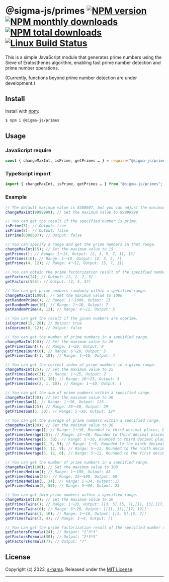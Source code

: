 # ＠sigma-js/primes [![NPM version](https://img.shields.io/npm/v/@sigma-js/primes.svg?style=flat)](https://www.npmjs.com/package/@sigma-js/primes) [![NPM monthly downloads](https://img.shields.io/npm/dm/@sigma-js/primes.svg?style=flat)](https://npmjs.org/package/@sigma-js/primes) [![NPM total downloads](https://img.shields.io/npm/dt/@sigma-js/primes.svg?style=flat)](https://npmjs.org/package/@sigma-js/primes) [![Linux Build Status](https://img.shields.io/travis/jonschlinkert/@sigma-js/primes.svg?style=flat&label=Travis)](https://travis-ci.org/jonschlinkert/@sigma-js/primes)

This is a simple JavaScript module that generates prime numbers using the Sieve of Eratosthenes algorithm, enabling fast prime number detection and prime number operations.

(Currently, functions beyond prime number detection are under development.)

## Install

Install with [npm](https://www.npmjs.com/):

```sh
$ npm i @sigma-js/primes
```

## Usage

### JavaScript require

```js
const { changeMaxInt, isPrime, getPrimes … } = require("@sigma-js/primes");
```

### TypeScript import

```js
import { changeMaxInt, isPrime, getPrimes … } from "@sigma-js/primes";
```

### Example

```js
// The default maximum value is 8388607, but you can adjust the maximum value for primality test if necessary.
changeMaxInt(9999999); // Set the maximum value to 99999999

// You can get the result if the specified number is prime.
isPrime(3); // Output: true
isPrime(8); // Output: false
isPrime(8388607); // Output: false

// You can specify a range and get the prime numbers in that range.
changeMaxInt(15); // Set the maximum value to 15
getPrimes(); // Range: 1～15, Output: [2, 3, 5, 7, 11, 13]
getPrimes(10); // Range: 1～10, Output: [2, 3, 5, 7]
getPrimes(4, 12); // Range: 4～12, Output: [5, 7, 11]

// You can obtain the prime factorization result of the specified number.
getFactors(24); // Output: [2, 2, 2, 3]
getFactors(555); // Output: [3, 5, 37]

// You can get prime numbers randomly within a specified range.
changeMaxInt(1000); // Set the maximum value to 1000
getRandomPrime(); // Range: 1～1000, Output: 13
getRandomPrime(10); // Range: 1～10, Output: 7
getRandomPrime(4, 12); // Range: 4～12, Output: 5

// You can get the result if the given numbers are coprime.
isCoprime(15, 28); // Output: true
isCoprime(8, 12); // Output: false

// You can get the number of prime numbers in a specified range.
changeMaxInt(20); // Set the maximum value to 20
getPrimesCount(); // Range: 1～20, Output: 8
getPrimesCount(6); // Range: 6～20, Output: 5
getPrimesCount(1, 10); // Range: 1～10, Output: 4

// You can get the correct index of prime numbers in a given range.
changeMaxInt(25); // Set the maximum value to 25
getPrimesIndex(3); // Range: 1～25, Output: 2
getPrimesIndex(17, 10); // Range: 10～25, Output: 3
getPrimesIndex(2, 1, 10); // Range: 1～10, Output: 1

// You can get the sum of prime numbers within a specified range.
changeMaxInt(30); // Set the maximum value to 30
getPrimesSum(); // Range: 1～30, Output: 129
getPrimesSum(25); // Range: 25～30, Output: 29
getPrimesSum(5, 30); // Range: 5～30, Output: 124

// You can get the average of prime numbers within a specified range.
changeMaxInt(30); // Set the maximum value to 30
getPrimesAverage(); // Range: 1～30, Rounded to third decimal places, Output: 12.9
getPrimesAverage(25); // Range: 25～30, Rounded to third decimal places, Output: 29
getPrimesAverage(5, 30); // Range: 5～30, Rounded to third decimal places, Output: 15.5
getPrimesAverage(1, 5, 9); // Range: 1～5, Rounded to the ninth decimal place, Output: 3.333333333
getPrimesAverage(5, 12, 9); // Range: 5～12, Rounded to the ninth decimal place, Output: 7.666666667
getPrimesAverage(5, 12, 0); // Range: 5～12, Rounded to the first decimal place, Output: 8

// You can get the number of prime numbers in a specified range.
changeMaxInt(100); // Set the maximum value to 100
getPrimesMedian(); // Range: 1～100, Output: 41
getPrimesMedian(25); // Range: 25～100, Output: 60
getPrimesMedian(5, 34); // Range: 5～34, Output: 17
getPrimesMedian(5, 50); // Range: 5～50, Output: 23

// You can get twin prime numbers within a specified range.
changeMaxInt(20); // Set the maximum value to 20
getPrimesTwins(); // Range: 1～20, Output: [[3, 5],[5, 7],[11, 13],[17, 19]]
getPrimesTwins(6); // Range: 6～20, Output: [[11, 13],[17, 19]]
getPrimesTwins(1, 10); // Range: 1～10, Output: [[3, 5],[5, 7]]
getPrimesTwins(3, 4); // Range: 3～4, Output: []

// You can get the prime factorization result of the specified number using a formula.
getFactorsFormula(24); // Output: "2^3*3"
getFactorsFormula(30); // Output: "2*3*5"
getFactorsFormula(7); // Output: "7"
```

## License

Copyright (c) 2023, [s-hama](https://github.com/s-hama).
Released under the [MIT License](LICENSE).

---
